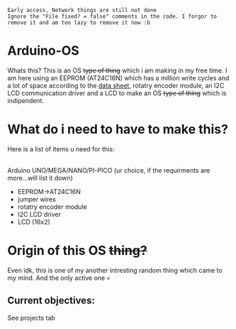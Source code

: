 ```Early access, Network things are still not done```<br>
```Ignore the "File fixed? = false" comments in the code. I forgor to remove it and am too lazy to remove it now :b```
# Arduino-OS
Whats this? This is an OS ~~type of thing~~ which i am making in my free time. I am here using an EEPROM (AT24C16N) which has a million write cycles and a lot of space according to the <a href="https://cdn-reichelt.de/documents/datenblatt/A300/24C08_16.PDF">data sheet</a>, rotatry encoder module, an I2C LCD communication driver and a LCD to make an OS ~~type of thing~~ which is indipendent.

# What do i need to have to make this?
Here is a list of items u need for this:<br><br>

Arduino UNO/MEGA/NANO/PI-PICO (ur choice, if the requirments are more...will list it down)<br>
- EEPROM->AT24C16N
- jumper wires
- rotatry encoder module
- I2C LCD driver
- LCD (16x2)

# Origin of this OS ~~thing?~~
Even idk, this is one of my another intresting random thing which came to my mind. And the only active one :skull:
<br>
## Current objectives:
  See projects tab
